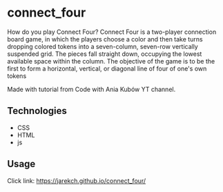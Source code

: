 # connect_four

How do you play Connect Four?
Connect Four is a two-player connection board game, in which the players choose a color and then take turns dropping colored tokens into a seven-column, seven-row vertically suspended grid. The pieces fall straight down, occupying the lowest available space within the column. The objective of the game is to be the first to form a horizontal, vertical, or diagonal line of four of one's own tokens

Made with tutorial from Code with Ania Kubów YT channel.

## Technologies
- CSS 
- HTML
- js

## Usage

Click link: https://jarekch.github.io/connect_four/